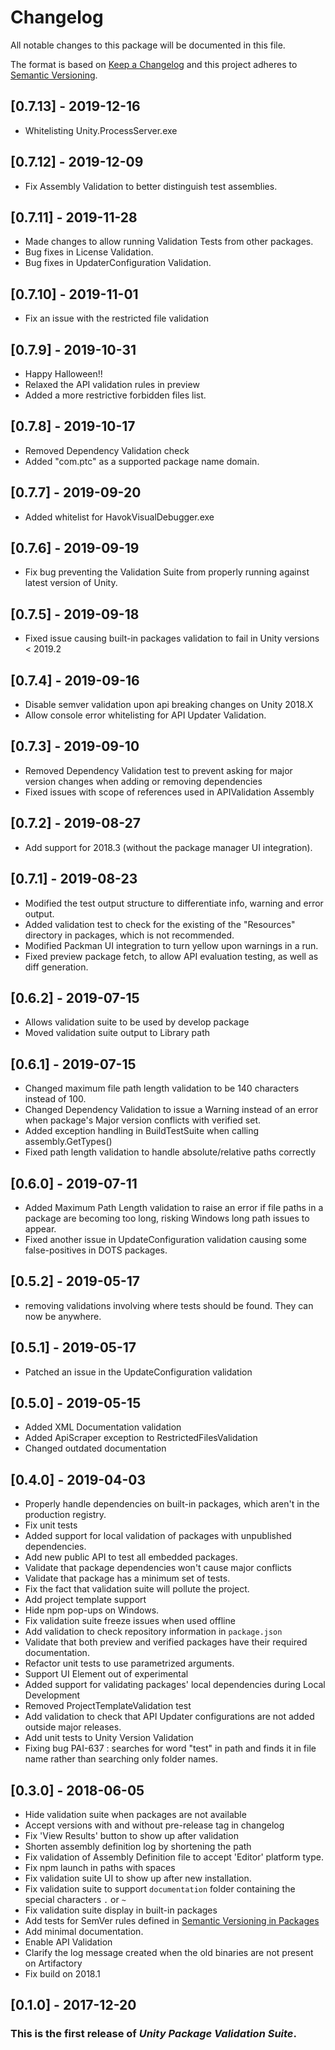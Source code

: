 # Changelog
All notable changes to this package will be documented in this file.

The format is based on [Keep a Changelog](http://keepachangelog.com/en/1.0.0/)
and this project adheres to [Semantic Versioning](http://semver.org/spec/v2.0.0.html).

## [0.7.13] - 2019-12-16
- Whitelisting Unity.ProcessServer.exe

## [0.7.12] - 2019-12-09
- Fix Assembly Validation to better distinguish test assemblies.

## [0.7.11] - 2019-11-28
- Made changes to allow running Validation Tests from other packages.
- Bug fixes in License Validation.
- Bug fixes in UpdaterConfiguration Validation.

## [0.7.10] - 2019-11-01
- Fix an issue with the restricted file validation

## [0.7.9] - 2019-10-31
- Happy Halloween!!
- Relaxed the API validation rules in preview
- Added a more restrictive forbidden files list.

## [0.7.8] - 2019-10-17
- Removed Dependency Validation check
- Added "com.ptc" as a supported package name domain.

## [0.7.7] - 2019-09-20
- Added whitelist for HavokVisualDebugger.exe

## [0.7.6] - 2019-09-19
- Fix bug preventing the Validation Suite from properly running against latest version of Unity.

## [0.7.5] - 2019-09-18
- Fixed issue causing built-in packages validation to fail in Unity versions < 2019.2

## [0.7.4] - 2019-09-16
- Disable semver validation upon api breaking changes on Unity 2018.X
- Allow console error whitelisting for API Updater Validation.

## [0.7.3] - 2019-09-10
- Removed Dependency Validation test to prevent asking for major version changes when adding or removing dependencies
- Fixed issues with scope of references used in APIValidation Assembly

## [0.7.2] - 2019-08-27
- Add support for 2018.3 (without the package manager UI integration).

## [0.7.1] - 2019-08-23
- Modified the test output structure to differentiate info, warning and error output.
- Added validation test to check for the existing of the "Resources" directory in packages, which is not recommended.
- Modified Packman UI integration to turn yellow upon warnings in a run.
- Fixed preview package fetch, to allow API evaluation testing, as well as diff generation.

## [0.6.2] - 2019-07-15
- Allows validation suite to be used by develop package
- Moved validation suite output to Library path

## [0.6.1] - 2019-07-15
- Changed maximum file path length validation to be 140 characters instead of 100.
- Changed Dependency Validation to issue a Warning instead of an error when package's Major version conflicts with verified set.
- Added exception handling in BuildTestSuite when calling assembly.GetTypes()
- Fixed path length validation to handle absolute/relative paths correctly

## [0.6.0] - 2019-07-11
- Added Maximum Path Length validation to raise an error if file paths in a package are becoming too long, risking Windows long path issues to appear.
- Fixed another issue in UpdateConfiguration validation causing some false-positives in DOTS packages.

## [0.5.2] - 2019-05-17
- removing validations involving where tests should be found.  They can now be anywhere.

## [0.5.1] - 2019-05-17
- Patched an issue in the UpdateConfiguration validation

## [0.5.0] - 2019-05-15
- Added XML Documentation validation
- Added ApiScraper exception to RestrictedFilesValidation
- Changed outdated documentation

## [0.4.0] - 2019-04-03
- Properly handle dependencies on built-in packages, which aren't in the production registry.
- Fix unit tests
- Added support for local validation of packages with unpublished dependencies.
- Add new public API to test all embedded packages.
- Validate that package dependencies won't cause major conflicts
- Validate that package has a minimum set of tests.
- Fix the fact that validation suite will pollute the project.
- Add project template support
- Hide npm pop-ups on Windows.
- Fix validation suite freeze issues when used offline
- Add validation to check repository information in `package.json`
- Validate that both preview and verified packages have their required documentation.
- Refactor unit tests to use parametrized arguments.
- Support UI Element out of experimental
- Added support for validating packages' local dependencies during Local Development
- Removed ProjectTemplateValidation test
- Add validation to check that API Updater configurations are not added outside major releases.
- Add unit tests to Unity Version Validation
- Fixing bug PAI-637 : searches for word "test" in path and finds it in file name rather than searching only folder names.

## [0.3.0] - 2018-06-05
- Hide validation suite when packages are not available
- Accept versions with and without  pre-release tag in changelog
- Fix 'View Results' button to show up after validation
- Shorten assembly definition log by shortening the path
- Fix validation of Assembly Definition file to accept 'Editor' platform type.
- Fix npm launch in paths with spaces
- Fix validation suite UI to show up after new installation.
- Fix validation suite to support `documentation` folder containing the special characters `.` or `~`
- Fix validation suite display in built-in packages
- Add tests for SemVer rules defined in [Semantic Versioning in Packages](https://confluence.hq.unity3d.com/display/PAK/Semantic+Versioning+in+Packages)
- Add minimal documentation.
- Enable API Validation
- Clarify the log message created when the old binaries are not present on Artifactory
- Fix build on 2018.1

## [0.1.0] - 2017-12-20
### This is the first release of *Unity Package Validation Suite*.

